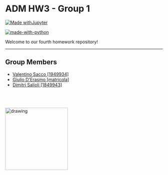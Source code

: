 # ADM HW3 - Group 1
[![Made withJupyter](https://img.shields.io/badge/Made%20with-Jupyter-orange?style=for-the-badge&logo=Jupyter)](https://jupyter.org/try)
 
[![made-with-python](https://img.shields.io/badge/Made%20with-Python-1f425f.svg)](https://www.python.org/)


Welcome to our fourth homework repository!


---


## Group Members
 - [Valentino Sacco [1949934]](https://github.com/S4b3)
 - [Giulio D'Erasmo [matricola]](https://github.com/giulio-derasmo)
 - [Dimitri Salioli [1849943]](https://github.com/dimitri14)


<br/>

  
  

<br>
<br>
<img src="https://user-images.githubusercontent.com/50860347/135899989-34c51922-bee9-4396-a185-cc8f9587b0f1.png" alt="drawing" width="200"/> 
